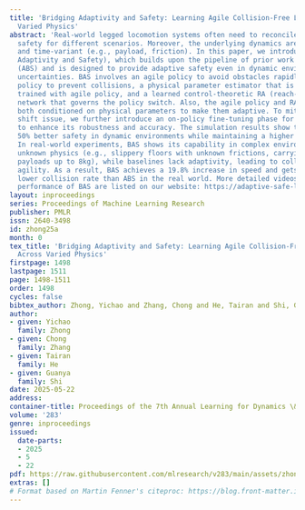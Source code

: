```yaml
---
title: 'Bridging Adaptivity and Safety: Learning Agile Collision-Free Locomotion Across
  Varied Physics'
abstract: 'Real-world legged locomotion systems often need to reconcile agility and
  safety for different scenarios. Moreover, the underlying dynamics are often unknown
  and time-variant (e.g., payload, friction). In this paper, we introduce BAS (Bridging
  Adaptivity and Safety), which builds upon the pipeline of prior work Agile But Safe
  (ABS) and is designed to provide adaptive safety even in dynamic environments with
  uncertainties. BAS involves an agile policy to avoid obstacles rapidly and a recovery
  policy to prevent collisions, a physical parameter estimator that is concurrently
  trained with agile policy, and a learned control-theoretic RA (reach-avoid) value
  network that governs the policy switch. Also, the agile policy and RA network are
  both conditioned on physical parameters to make them adaptive. To mitigate the distribution
  shift issue, we further introduce an on-policy fine-tuning phase for the estimator
  to enhance its robustness and accuracy. The simulation results show that BAS achieves
  50% better safety in dynamic environments while maintaining a higher speed on average.
  In real-world experiments, BAS shows its capability in complex environments with
  unknown physics (e.g., slippery floors with unknown frictions, carrying up unknown
  payloads up to 8kg), while baselines lack adaptivity, leading to collisions or degraded
  agility. As a result, BAS achieves a 19.8% increase in speed and gets a 2.36 times
  lower collision rate than ABS in the real world. More detailed videos of the real-world
  performance of BAS are listed on our website: https://adaptive-safe-locomotion.github.io'
layout: inproceedings
series: Proceedings of Machine Learning Research
publisher: PMLR
issn: 2640-3498
id: zhong25a
month: 0
tex_title: 'Bridging Adaptivity and Safety: Learning Agile Collision-Free Locomotion
  Across Varied Physics'
firstpage: 1498
lastpage: 1511
page: 1498-1511
order: 1498
cycles: false
bibtex_author: Zhong, Yichao and Zhang, Chong and He, Tairan and Shi, Guanya
author:
- given: Yichao
  family: Zhong
- given: Chong
  family: Zhang
- given: Tairan
  family: He
- given: Guanya
  family: Shi
date: 2025-05-22
address:
container-title: Proceedings of the 7th Annual Learning for Dynamics \& Control Conference
volume: '283'
genre: inproceedings
issued:
  date-parts:
  - 2025
  - 5
  - 22
pdf: https://raw.githubusercontent.com/mlresearch/v283/main/assets/zhong25a/zhong25a.pdf
extras: []
# Format based on Martin Fenner's citeproc: https://blog.front-matter.io/posts/citeproc-yaml-for-bibliographies/
---
```

